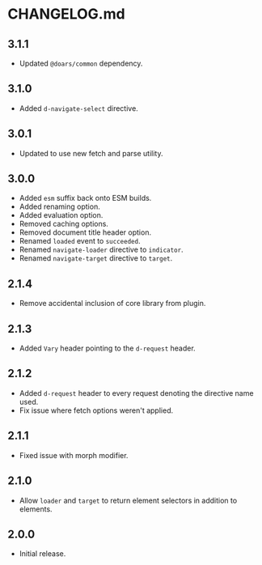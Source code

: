 # CHANGELOG.md

## 3.1.1

- Updated `@doars/common` dependency.

## 3.1.0

- Added `d-navigate-select` directive.

## 3.0.1

- Updated to use new fetch and parse utility.

## 3.0.0

- Added `esm` suffix back onto ESM builds.
- Added renaming option.
- Added evaluation option.
- Removed caching options.
- Removed document title header option.
- Renamed `loaded` event to `succeeded`.
- Renamed `navigate-loader` directive to `indicator`.
- Renamed `navigate-target` directive to `target`.

## 2.1.4

- Remove accidental inclusion of core library from plugin.

## 2.1.3

- Added `Vary` header pointing to the `d-request` header.

## 2.1.2

- Added `d-request` header to every request denoting the directive name used.
- Fix issue where fetch options weren't applied.

## 2.1.1

- Fixed issue with morph modifier.

## 2.1.0

- Allow `loader` and `target` to return element selectors in addition to elements.

## 2.0.0

- Initial release.
